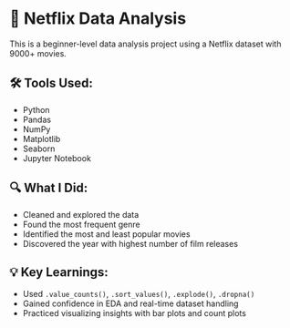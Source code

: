 # 🍿 Netflix Data Analysis

This is a beginner-level data analysis project using a Netflix dataset with 9000+ movies.

## 🛠 Tools Used:
- Python
- Pandas
- NumPy
- Matplotlib
- Seaborn
- Jupyter Notebook

## 🔍 What I Did:
- Cleaned and explored the data
- Found the most frequent genre
- Identified the most and least popular movies
- Discovered the year with highest number of film releases

## 💡 Key Learnings:
- Used `.value_counts()`, `.sort_values()`, `.explode()`, `.dropna()`
- Gained confidence in EDA and real-time dataset handling
- Practiced visualizing insights with bar plots and count plots
